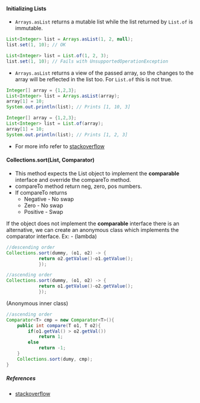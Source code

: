 #### Initializing Lists
- `Arrays.asList` returns a mutable list while the list returned by `List.of` is immutable.
```java
List<Integer> list = Arrays.asList(1, 2, null);
list.set(1, 10); // OK

List<Integer> list = List.of(1, 2, 3);
list.set(1, 10); // Fails with UnsupportedOperationException
```
- `Arrays.asList` returns a view of the passed array, so the changes to the array will be reflected in the list too. For `List.of` this is not true.
```java
Integer[] array = {1,2,3};
List<Integer> list = Arrays.asList(array);
array[1] = 10;
System.out.println(list); // Prints [1, 10, 3]

Integer[] array = {1,2,3};
List<Integer> list = List.of(array);
array[1] = 10;
System.out.println(list); // Prints [1, 2, 3]
```
- For more info refer to [stackoverflow](https://stackoverflow.com/questions/46579074/what-is-the-difference-between-list-of-and-arrays-aslist#:~:text=Only%20this%20list%20is%20a,have%20a%20restriction%20on%20set%20.&text=Similarly%2C%20changing%20the%20backing%20array,it)

#### Collections.sort(List, Comparator)
- This method expects the List object to implement the **comparable** interface and override the compareTo method.
- compareTo method return neg, zero, pos numbers.
- If compareTo returns 
	- Negative - No swap
	- Zero - No swap
	- Positive - Swap

If the object does not implement the **comparable** interface there is an alternative, we can create an anonymous class which implements the comparator interface.
Ex: - (lambda)
```java
//descending order
Collections.sort(dummy, (o1, o2) -> {
            return o2.getValue()-o1.getValue();
			});

//ascending order
Collections.sort(dummy, (o1, o2) -> {
            return o1.getValue()-o2.getValue();
			});
```

(Anonymous inner class)
```java
//ascending order
Comparator<T> cmp = new Comparator<T>(){
	public int compare(T o1, T o2){
		if(o1.getVal() > o2.getVal())
			return 1;
		else
			return -1;
	}
	Collections.sort(dumy, cmp);
}
```

##### References
- [stackoverflow](https://stackoverflow.com/questions/109383/sort-a-mapkey-value-by-values)
